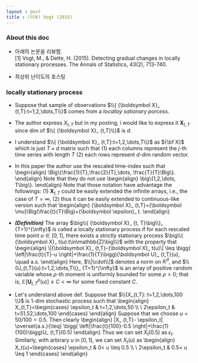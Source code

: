 ```yaml
---
layout : post 
title : (리뷰) Vogt (2015) 
---
```


### About this doc

- 아래의 논문을 리뷰함. <br/>
[1] Vogt, M., & Dette, H. (2015). Detecting gradual changes in locally stationary processes. The Annals of Statistics, 43(2), 713-740. 

- 최상위 난이도의 포스팅 

### locally stationary process

- Suppose that sample of observations $\\{ {\boldsymbol X}_ {t,T}:t=1,2,\dots,T\\}$ comes from a *locallay sationary porcess*. 

- The author express $X_{t,T}$ but in my posting, i would like to express it ${\boldsymbol X}_ {t,T}$ since dim of $\\{ {\boldsymbol X}_ {t,T}\\}$ is $d$. 

- I understand $\\{ {\boldsymbol X}_ {t,T}:t=1,2,\dots,T\\}$ as ${\bf X}$ which is just $T \times d$ matrix such that (1) each columns represent the $j$-th time series with length $T$ (2) each rows represent $d$-dim random vector. 

- In this paper the author use the rescaled time-index such that
\begin{align}
\Big\\{\frac{1}{T},\frac{2}{T},\dots, \frac{T}{T}\Big\\}.
\end{align}
Note that they do not use 
\begin{align}
\big\\{1,2,\dots, T\big\\}.
\end{align}
Note that those notation have advantage the followings: (1) ${\boldsymbol X}_ {t,T}$ could be easily extended the infinite arrays, i.e., the case of $T=\infty$, (2) thus it can be easily extended to continuous-like version such that 
\begin{align}
{\boldsymbol X}_ {t,T}={\boldsymbol \mu}\Big(\frac{t}{T}\Big)+{\boldsymbol \epsilon}_ t.
\end{align}

- ***(Definition)*** The array $\big\\{ {\boldsymbol X}_ {t, T}\big\\}_ {T=1}^{\infty}$ is called a locally stationary process if for each rescaled time point $u\in[0,1]$, there exists a strictly stationary process $\big\\{ {\boldsymbol X}_ t(u):t\in\mathbb{Z}\big\\}$ with the property that 
\begin{align}
\\|{\boldsymbol X}_ {t,T}-{\boldsymbol X}_ t(u)\\| \leq \bigg( \left|\frac{t}{T}-u \right|+\frac{1}{T}\bigg){\boldsymbol U}_ {t,T}(u), \quad a.s.
\end{align}
Here, $\\|\cdot\\|$ denotes a norm on $\mathbb{R}^d$, and $\\{U_{t,T}(u):t=1,2,\dots,T\\}_ {T=1}^{\infty}$ is an array of positive random variable whose $\rho$-th moment is uniformly bounded for some $\rho>0$; that is, $\mathbb{E}[{\boldsymbol U}_ {t,T}^{\rho}(u)]\leq C < \infty$ for some fixed constant $C$. 

- Let's understand above def. Suppose that $\\{X_{t,T}: t=1,2,\dots,100 \\}$ is $1$-dim stochastic process such that
\begin{align}
X_{t,T}=\begin{cases}
\epsilon_t & t=1,2,\dots,50 \\\\ \\
2\epsilon_t & t=51,52,\dots,100
\end{cases}
\end{align}
Suppose that we choose $u=50/100=0.5$. Then clearly 
\begin{align}
|X_ {t,T}- \epsilon_t| \overset{a.s.}{\leq} \bigg( \left|\frac{t}{100}-0.5 \right|+\frac{1}{100}\bigg)U_ {t,T}(0.5)
\end{align}
Thus we can set $X_t(0.5)$ as $\epsilon_t$. Similarly, with arbirary $u$ in $[0,1]$, we can set $X_t(u)$ as 
\begin{align}
X_t(u)=\begin{cases}
\epsilon_t & 0< u \leq 0.5 \\\\ \\
2\epsilon_t & 0.5< u \leq 1 
\end{cases}
\end{align}
